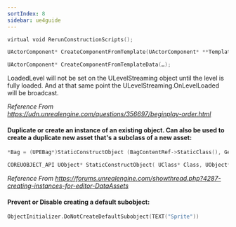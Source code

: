 ```yaml
---
sortIndex: 8
sidebar: ue4guide
---
```


```cpp
virtual void RerunConstructionScripts();

UActorComponent* CreateComponentFromTemplate(UActorComponent* **Template**, const FName **InName** = NAME_None );

UActorComponent* CreateComponentFromTemplateData(…);
```

LoadedLevel will not be set on the ULevelStreaming object until the level is fully loaded. And at that same point the ULevelStreaming.OnLevelLoaded will be broadcast.

*Reference From <https://udn.unrealengine.com/questions/356697/beginplay-order.html>*

#### Duplicate or create an instance of an existing object. Can also be used to create a duplicate new asset that's a subclass of a new asset:

```cpp
*Bag = (UPEBag*)StaticConstructObject (BagContentRef->StaticClass(), GetTransientPackage(), DataAssetTemplate);*

COREUOBJECT_API UObject* StaticConstructObject( UClass* Class, UObject* InOuter=(UObject*)GetTransientPackage(), FName Name=NAME_None, EObjectFlags SetFlags=RF_NoFlags, UObject* Template=NULL, bool bCopyTransientsFromClassDefaults=false, struct FObjectInstancingGraph* InstanceGraph=NULL );
```

*Reference From <https://forums.unrealengine.com/showthread.php?4287-creating-instances-for-editor-DataAssets>*

#### Prevent or Disable creating a default subobject:

```cpp
ObjectInitializer.DoNotCreateDefaultSubobject(TEXT("Sprite"))
```
